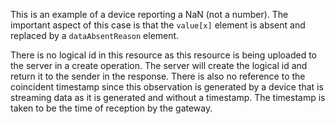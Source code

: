 This is an example of a device reporting a NaN (not a number). The important aspect of this case is that the `value[x]` element is absent and replaced by a `dataAbsentReason` element.

There is no logical id in this resource as this resource is being uploaded to the server in a create operation. The server will create the logical id and return it to the sender in the response. There is also no reference to the coincident timestamp since this observation is generated by a device that is streaming data as it is generated and without a timestamp. The timestamp is taken to be the time of reception by the gateway.


